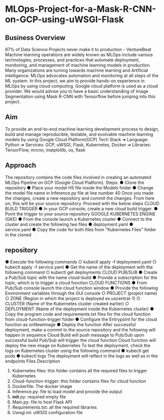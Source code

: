 # MLOps-Project-for-a-Mask-R-CNN-on-GCP-using-uWSGI-Flask

## Business Overview
87% of Data Science Projects never make it to production - VentureBeat
Machine learning operations are widely known as MLOps include various technologies,
processes, and practices that automate deployment, monitoring, and management of
machine learning models in production. Many organizations are turning towards
machine learning and Artificial intelligence. MLOps advocates automation and
monitoring at all steps of the ML system. In this project, we aim to provide hands-on
experience in MLOps by using cloud computing. Google cloud platform is used as a
cloud provider. We would advise you to have a basic understanding of Image
Segmentation using Mask R-CNN with Tensorflow before jumping into this project.

## Aim
To provide an end-to-end machine learning development process to design, build and
manage reproducible, testable, and evolvable machine learning models by using
Google Cloud Platform(GCP)
Tech Stack
➔ Language: Python
➔ Services: GCP, uWSGI, Flask, Kubernetes, Docker
➔ Libraries: TensorFlow, mrcnn, matplotlib, os, flask
## Approach
The repository contains the code files involved in creating an automated MLOps
Pipeline on GCP (Google Cloud Platform).
Steps:
● Clone the repository
● Place your model H5 file inside the Models folder
● Change the model file name in Inference.py file at line number 40
Once you made the changes, create a new repository and commit the changes. From
here on, this will be your source repository. Proceed with the below steps
CLOUD BUILD TRIGGER
● In your GCP console, create a new cloud build trigger.
● Point the trigger to your source repository
GOOGLE KUBERNETES ENGINE (GKE)
● From the console launch a Kubernetes cluster
● Connect to the cluster and create the following two files
● deployment.yaml
● service.yaml
● Copy the code for both files from "Kubernetes Files" folder in the cloned
## repository
● Execute the following commands
○ kubectl apply -f deployment.yaml
○ kubectl apply -f service.yaml
● Get the name of the deployment with the following command
○ kubectl get deployments
CLOUD PUB/SUB
● Create a Pub/Sub topic with the name cloud-build
● Provide a subscription for the topic, which is to trigger a cloud function
CLOUD FUNCTIONS
● From Pub/Sub console launch the cloud function window
● Provide the following Environment variables through the GUI console
○ PROJECT (project name)
○ ZONE (Region in which the project is deployed ex.uscentral-1)
○ CLUSTER (Name of the Kubernetes cluster created earlier)
○ DEPLOYMENT (Name of the deployment inside the Kubernetes cluster)
● Copy the program code and requirements.txt files for the cloud function from
cloud-function-trigger folder
● Configure the Entrypoint for the cloud function as onNewImage
● Deploy the function
After successful deployment, make a commit to the source repository and the following
will happen in sequence
Cloud Build will push message to Pub/Sub upon successful build
Pub/Sub will trigger the cloud function
Cloud function will deploy the new image on Kubernetes
To test the deployment, check the logs on Kubernetes cluster using the following
command
● kubectl get pods
● kubectl logs <pod name>
The deployment will reflect in the logs as well as in the endpoints
Files Description
1. Kubernetes files: this folder contains all the required files to trigger Kubernetes
2. Cloud-function-trigger: this folder contains files for cloud function
3. Dockerfile: The docker image
4. Inference.py: file to load model and provide the output
5. __init__.py: required empty file
6. Main.py: file to host Flask API
7. Requirements.txt: all the required libraries
8. Uwsgi.ini: uWSGI configuration file


